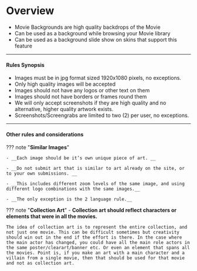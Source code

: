# **Overview**

- Movie Backgrounds are high quality backdrops of the Movie
- Can be used as a background while browsing your Movie library
- Can be used as a background slide show on skins that support this feature

---

#### **Rules Synopsis**

- Images must be in jpg format sized 1920x1080 pixels, no exceptions.
- Only high quality images will be accepted
- Images should not have any logos or other text on them
- Images should not have borders or frames round them
- We will only accept screenshots if they are high quality and no alternative, higher quality artwork exists.
- Screenshots/Screengrabs are limited to two (2) per user, no exceptions.

---

#### __Other rules and considerations__

??? note "**Similar Images**"  

    - __Each image should be it’s own unique piece of art. __

    - __Do not submit art that is similar to art already on the site, or to your own submissions. __

    - __This includes different zoom levels of the same image, and using different logo combinations with the same images.__

    - __The only exception is the 2 language rule.__


??? note "**Collection Art**"
    - __Collection art should reflect characters or elements that were in all the movies.__

    The idea of collection art is to represent the entire collection, and not just one movie. This can be difficult sometimes but creativity should win out in the end if the effort is there. In the case where the main actor has changed, you could have all the main role actors in the same poster/clearart/banner etc. Or even an element that spans all the movies. Point is, if you make an art with a main character and a villain from a single movie, then that should be used for that movie and not as collection art.